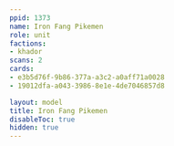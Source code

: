 ```yaml
---
ppid: 1373
name: Iron Fang Pikemen
role: unit
factions:
- khador
scans: 2
cards:
- e3b5d76f-9b86-377a-a3c2-a0aff71a0028
- 19012dfa-a043-3986-8e1e-4de7046857d8

layout: model
title: Iron Fang Pikemen
disableToc: true
hidden: true
---
```


